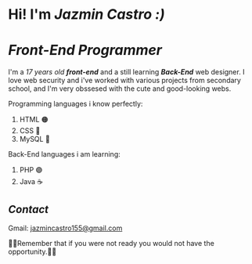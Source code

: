 # Hi! I'm *Jazmin Castro :)* 

# *Front-End Programmer* 

I'm a *17 years old* ***front-end*** and a still learning ***Back-End*** web designer. I love web security and i've worked with various projects from secondary school, and I'm very obssesed with the cute and good-looking webs.


Programming languages i know perfectly:
1. HTML 🟠
2. CSS 🔵
3. MySQL 🐬

Back-End languages i am learning:
1. PHP 🟣
2. Java ☕

## *Contact*
Gmail: jazmincastro155@gmail.com



🌸🪻Remember that if you were not ready you would not have the opportunity.🪻🌸
